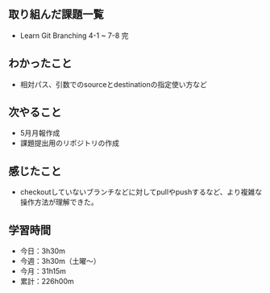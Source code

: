  ## 取り組んだ課題一覧
- Learn Git Branching 4-1 ~ 7-8 完
## わかったこと
- 相対パス、引数でのsourceとdestinationの指定使い方など
## 次やること
- 5月月報作成
- 課題提出用のリポジトリの作成
## 感じたこと
- checkoutしていないブランチなどに対してpullやpushするなど、より複雑な操作方法が理解できた。
## 学習時間
- 今日：3h30m
- 今週：3h30m（土曜〜）
- 今月：31h15m
- 累計：226h00m